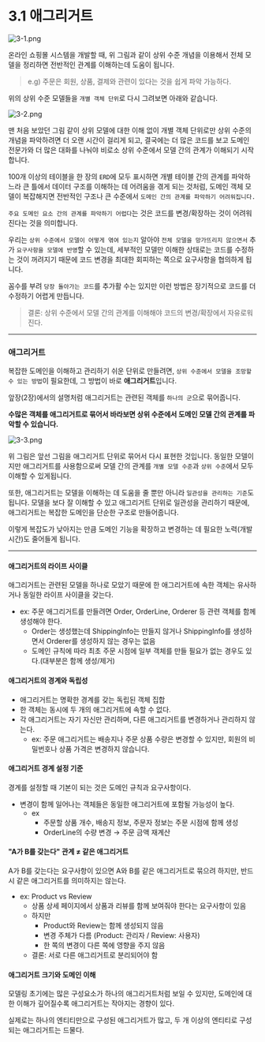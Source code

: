 # 3.1 애그리거트

![3-1.png](image%2F3-1.png)

온라인 쇼핑몰 시스템을 개발할 때, 위 그림과 같이 상위 수준 개념을 이용해서 전체 모델을 정리하면 전반적인 관계를 이해하는데 도움이 됩니다.
> e.g) 주문은 회원, 상품, 결제와 관련이 있다는 것을 쉽게 파악 가능하다.

위의 상위 수준 모델들을 `개별 객체 단위`로 다시 그려보면 아래와 같습니다.

![3-2.png](image%2F3-2.png)

맨 처음 보았던 그림 같이 상위 모델에 대한 이해 없이 개별 객체 단위로만 상위 수준의 개념을 파악하려면 더 오랜 시간이 걸리게 되고, 결국에는 더 많은 코드를 보고 도메인
전문가와 더 많은 대화를 나눠야 비로소 상위 수준에서 모델 간의 관계가 이해되기 시작합니다.

100개 이상의 테이블을 한 장의 `ERD`에 모두 표시하면 개별 테이블 간의 관계를 파악하느라 큰 틀에서 데이터 구조를 이해하는 데 어려움을 겪게 되는 것처럼, 도메인 객체
모델이 복잡해지면 전반적인 구조나 큰 수준에서 `도메인 간의 관계를 파악하기 어려워집니다.`

`주요 도메인 요소 간의 관계를 파악하기 어렵다`는 것은 코드를 변경/확장하는 것이 어려워진다는 것을 의미합니다.

우리는 `상위 수준에서 모델이 어떻게 엮여 있는지` 알아야 `전체 모델을 망가뜨리지 않으면서` 추가 `요구사항을 모델에 반영`할 수 있는데,
세부적인 모델만 이해한 상태로는 코드를 수정하는 것이 꺼려지기 때문에 코드 변경을 최대한 회피하는 쪽으로 요구사항을 협의하게 됩니다.

꼼수를 부려 `당장 돌아가는 코드`를 추가활 수는 있지만 이런 방법은 장기적으로 코드를 더 수정하기 어렵게 만듭니다.
> 결론: 상위 수준에서 모델 간의 관계를 이해해야 코드의 변경/확장에서 자유로워진다.

---

### 애그리거트

복잡한 도메인을 이해하고 관리하기 쉬운 단위로 만들려면, `상위 수준에서 모델을 조망할 수 있는 방법`이 필요한데, 그 방법이 바로 **애그리거트**입니다.

앞장(2장)에서의 설명처럼 애그리거트는 관련된 객체를 `하나의 군`으로 묶어줍니다.

**수많은 객체를 애그리거트로 묶어서 바라보면 상위 수준에서 도메인 모델 간의 관계를 파악할 수 있습니다.**

![3-3.png](image%2F3-3.png)

위 그림은 앞선 그림을 애그리거트 단위로 묶어서 다시 표현한 것입니다. 동일한 모델이지만 애그리거트를 사용함으로써 모델 간의 관계를 `개별 모델 수준`과 `상위 수준`에서 모두
이해할 수 있게됩니다.

또한, 애그리거트는 모델을 이해하는 데 도움을 줄 뿐만 아니라 `일관성을 관리하는 기준`도 됩니다. 모델을 보다 잘 이해할 수 있고 애그리거트 단위로 일관성을 관리하기 때문에,
애그리거트는 복잡한 도메인을 단순한 구조로 만들어줍니다.

이렇게 복잡도가 낮아지는 만큼 도메인 기능을 확장하고 변경하는 데 필요한 노력(개발 시간)도 줄어들게 됩니다.

---

#### 애그리거트의 라이프 사이클
애그리거트는 관련된 모델을 하나로 모았기 때문에 한 애그리거트에 속한 객체는 유사하거나
동일한 라이프 사이클을 갖는다.

- ex: 주문 애그리거트를 만들려면 Order, OrderLine, Orderer 등 관련 객체를 함께 생성해야 한다.
  - Order는 생성했는데 ShippingInfo는 만들지 않거나 ShippingInfo를 생성하면서 Orderer를 생성하지 않는 경우는 없음
  - 도메인 규칙에 따라 최초 주문 시점에 일부 객체를 만들 필요가 없는 경우도 있다.(대부분은 함께 생성/제거)

#### 애그리거트의 경계와 독립성

- 애그리거트는 명확한 경계를 갖는 독립된 객체 집합
- 한 객체는 동시에 두 개의 애그리거트에 속할 수 없다.
- 각 애그리거트는 자기 자신만 관리하며, 다른 애그리거트를 변경하거나 관리하지 않는다.
  - ex: 주문 애그리거트는 배송지나 주문 상품 수량은 변경할 수 있지만, 회원의 비밀번호나 상품 가격은 변경하지 않습니다.

#### 애그리거트 경계 설정 기준

경계를 설정할 때 기본이 되는 것은 도메인 규칙과 요구사항이다. 

- 변경이 함께 일어나는 객체들은 동일한 애그리거트에 포함될 가능성이 높다.
  - ex
    - 주문할 상품 개수, 배송지 정보, 주문자 정보는 주문 시점에 함께 생성
    - OrderLine의 수량 변경 → 주문 금액 재계산

#### "A가 B를 갖는다" 관계 ≠ 같은 애그리거트

A가 B를 갖는다는 요구사항이 있으면 A와 B를 같은 애그리거트로 묶으려 하지만, 반드시 같은 애그리거트를 의미하지는 않는다.

- ex: Product vs Review 
  - 상품 상세 페이지에서 상품과 리뷰를 함께 보여줘야 한다는 요구사항이 있음
  - 하지만
    - Product와 Review는 함께 생성되지 않음
    - 변경 주체가 다름 (Product: 관리자 / Review: 사용자)
    - 한 쪽의 변경이 다른 쪽에 영향을 주지 않음
  - 결론: 서로 다른 애그리거트로 분리되어야 함

#### 애그리거트 크기와 도메인 이해

모델링 초기에는 많은 구성요소가 하나의 애그리거트처럼 보일 수 있지만, 도메인에 대한 이해가 깊어질수록 애그리거트는 작아지는 경향이 있다.

실제로는 하나의 엔티티만으로 구성된 애그리거트가 많고, 두 개 이상의 엔티티로 구성되는 애그리거트는 드물다.
